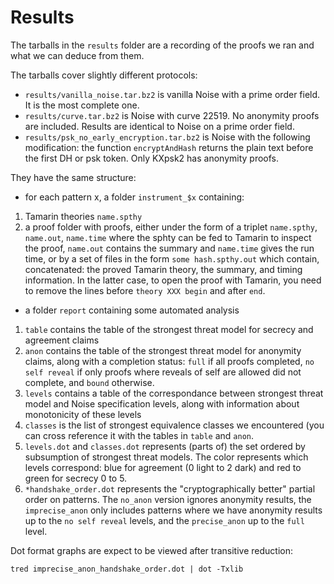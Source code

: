 # Results

The tarballs in the `results` folder are a recording of the proofs we ran and what we can deduce from them.

The tarballs cover slightly different protocols:
* `results/vanilla_noise.tar.bz2` is vanilla Noise with a prime order field. It is the most complete one.
* `results/curve.tar.bz2` is Noise with curve 22519. No anonymity proofs are included. Results are identical
to Noise on a prime order field.
* `results/psk_no_early_encryption.tar.bz2` is Noise with the following
  modification: the function `encryptAndHash` returns the plain text before the
  first DH or psk token. Only KXpsk2 has anonymity proofs.

They have the same structure:
* for each pattern x, a folder `instrument_$x` containing:
1. Tamarin theories `name.spthy`
2. a proof folder with proofs, either under the form of a triplet `name.spthy`,
   `name.out`, `name.time` where the sphty can be fed to Tamarin to inspect the
   proof, `name.out` contains the summary and `name.time` gives the run time,
   or by a set of files in the form `some hash.spthy.out` which contain,
   concatenated: the proved Tamarin theory, the summary, and timing
   information. In the latter case, to open the proof with Tamarin, you need to
   remove the lines before `theory XXX begin` and after `end`.
* a folder `report` containing some automated analysis
1. `table` contains the table of the strongest threat model for secrecy and
   agreement claims
2. `anon` contains the table of the strongest threat model for anonymity
   claims, along with a completion status: `full` if all proofs completed, `no
   self reveal` if only proofs where reveals of self are allowed did not
   complete, and `bound` otherwise.
3. `levels` contains a table of the correspondance between strongest threat
   model and Noise specification levels, along with information about
   monotonicity of these levels
4. `classes` is the list of strongest equivalence classes we encountered (you can
cross reference it with the tables in `table` and `anon`.
5. `levels.dot` and `classes.dot` represents (parts of) the set ordered by
   subsumption of strongest threat models. The color represents which levels
   correspond: blue for agreement (0 light to 2 dark) and red to green for
   secrecy 0 to 5.
6. `*handshake_order.dot` represents the "cryptographically better" partial order
on patterns. The `no_anon` version ignores anonymity results, the `imprecise_anon`
only includes patterns where we have anonymity results up to the `no self reveal` levels,
and the `precise_anon` up to the `full` level.

Dot format graphs are expect to be viewed after transitive reduction:
```
tred imprecise_anon_handshake_order.dot | dot -Txlib
```
